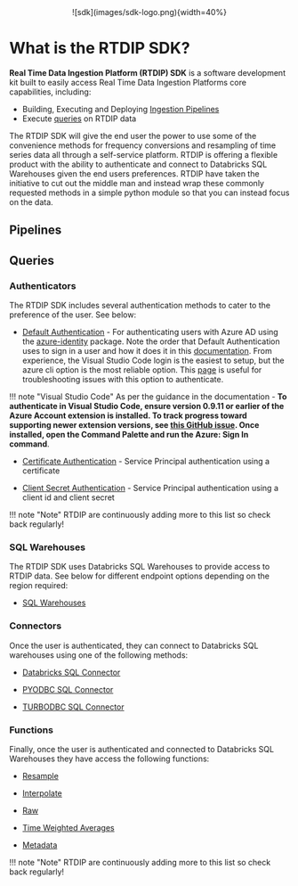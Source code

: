 <center>![sdk](images/sdk-logo.png){width=40%}</center>

# What is the RTDIP SDK?

​​**Real Time Data Ingestion Platform (RTDIP) SDK** is a software development kit built to easily access Real Time Data Ingestion Platforms core capabilities, including:

- Building, Executing and Deploying [Ingestion Pipelines](#pipelines)
- Execute [queries](#queries) on RTDIP data

The RTDIP SDK will give the end user the power to use some of the convenience methods for frequency conversions and resampling of time series data all through a self-service platform. RTDIP is offering a flexible product with the ability to authenticate and connect to Databricks SQL Warehouses given the end users preferences. RTDIP have taken the initiative to cut out the middle man and instead wrap these commonly requested methods in a simple python module so that you can instead focus on the data. 



## Pipelines

## Queries

### Authenticators

The RTDIP SDK includes several authentication methods to cater to the preference of the user. See below:

* [Default Authentication](../code-reference/query/authenticate.md) - For authenticating users with Azure AD using the [azure-identity](https://docs.microsoft.com/en-us/python/api/azure-identity/azure.identity.defaultazurecredential?view=azure-python) package. Note the order that Default Authentication uses to sign in a user and how it does it in this [documentation](https://azuresdkdocs.blob.core.windows.net/$web/python/azure-identity/1.10.0b1/index.html). From experience, the Visual Studio Code login is the easiest to setup, but the azure cli option is the most reliable option. This [page](https://github.com/Azure/azure-sdk-for-python/blob/main/sdk/identity/azure-identity/TROUBLESHOOTING.md#troubleshooting-default-azure-credential-authentication-issues) is useful for troubleshooting issues with this option to authenticate.

!!! note "Visual Studio Code"
    As per the guidance in the documentation - **To authenticate in Visual Studio Code, ensure version 0.9.11 or earlier of the Azure Account extension is installed. To track progress toward supporting newer extension versions, see [this GitHub issue](https://github.com/Azure/azure-sdk-for-net/issues/27263). Once installed, open the Command Palette and run the Azure: Sign In command**.


* [Certificate Authentication](../code-reference/query/authenticate.md) - Service Principal authentication using a certificate

* [Client Secret Authentication](../code-reference/query/authenticate.md) - Service Principal authentication using a client id and client secret

!!! note "Note"
    </b>RTDIP are continuously adding more to this list so check back regularly!<br />

### SQL Warehouses

The RTDIP SDK uses Databricks SQL Warehouses to provide access to RTDIP data. See below for different endpoint options depending on the region required:

* [SQL Warehouses](../queries/sql-warehouses.md)

### Connectors

Once the user is authenticated, they can connect to Databricks SQL warehouses using one of the following methods:

* [Databricks SQL Connector](../code-reference/query/db-sql-connector.md) 

* [PYODBC SQL Connector](../code-reference/query/pyodbc-sql-connector.md)

* [TURBODBC SQL Connector](../code-reference/query/turbodbc-sql-connector.md) 

### Functions

Finally, once the user is authenticated and connected to Databricks SQL Warehouses they have access the following functions:

* [Resample](../code-reference/query/resample.md) 

* [Interpolate](../code-reference/query/interpolate.md)

* [Raw](../code-reference/query/raw.md)

* [Time Weighted Averages](../code-reference/query/time-weighted-average.md)

* [Metadata](../code-reference/query/metadata.md)

!!! note "Note"
    </b>RTDIP are continuously adding more to this list so check back regularly!<br />


